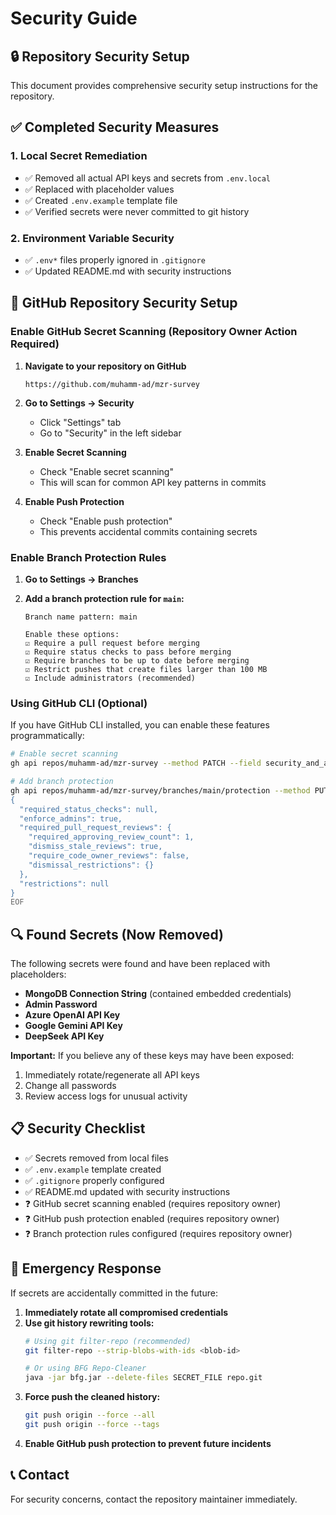# Security Guide

## 🔒 Repository Security Setup

This document provides comprehensive security setup instructions for the repository.

## ✅ Completed Security Measures

### 1. **Local Secret Remediation**
- ✅ Removed all actual API keys and secrets from `.env.local`
- ✅ Replaced with placeholder values
- ✅ Created `.env.example` template file
- ✅ Verified secrets were never committed to git history

### 2. **Environment Variable Security**
- ✅ `.env*` files properly ignored in `.gitignore`
- ✅ Updated README.md with security instructions

## 🚀 GitHub Repository Security Setup

### Enable GitHub Secret Scanning (Repository Owner Action Required)

1. **Navigate to your repository on GitHub**
   ```
   https://github.com/muhamm-ad/mzr-survey
   ```

2. **Go to Settings → Security**
   - Click "Settings" tab
   - Go to "Security" in the left sidebar

3. **Enable Secret Scanning**
   - Check "Enable secret scanning"
   - This will scan for common API key patterns in commits

4. **Enable Push Protection**
   - Check "Enable push protection"
   - This prevents accidental commits containing secrets

### Enable Branch Protection Rules

1. **Go to Settings → Branches**

2. **Add a branch protection rule for `main`:**
   ```
   Branch name pattern: main
   
   Enable these options:
   ☑ Require a pull request before merging
   ☑ Require status checks to pass before merging
   ☑ Require branches to be up to date before merging
   ☑ Restrict pushes that create files larger than 100 MB
   ☑ Include administrators (recommended)
   ```

### Using GitHub CLI (Optional)

If you have GitHub CLI installed, you can enable these features programmatically:

```bash
# Enable secret scanning
gh api repos/muhamm-ad/mzr-survey --method PATCH --field security_and_analysis='{"secret_scanning":{"status":"enabled"},"secret_scanning_push_protection":{"status":"enabled"}}'

# Add branch protection
gh api repos/muhamm-ad/mzr-survey/branches/main/protection --method PUT --input - << 'EOF'
{
  "required_status_checks": null,
  "enforce_admins": true,
  "required_pull_request_reviews": {
    "required_approving_review_count": 1,
    "dismiss_stale_reviews": true,
    "require_code_owner_reviews": false,
    "dismissal_restrictions": {}
  },
  "restrictions": null
}
EOF
```

## 🔍 Found Secrets (Now Removed)

The following secrets were found and have been replaced with placeholders:

- **MongoDB Connection String** (contained embedded credentials)
- **Admin Password**
- **Azure OpenAI API Key** 
- **Google Gemini API Key**
- **DeepSeek API Key**

**Important:** If you believe any of these keys may have been exposed:
1. Immediately rotate/regenerate all API keys
2. Change all passwords
3. Review access logs for unusual activity

## 📋 Security Checklist

- ✅ Secrets removed from local files
- ✅ `.env.example` template created
- ✅ `.gitignore` properly configured
- ✅ README.md updated with security instructions
- ❓ GitHub secret scanning enabled (requires repository owner)
- ❓ GitHub push protection enabled (requires repository owner)
- ❓ Branch protection rules configured (requires repository owner)

## 🚨 Emergency Response

If secrets are accidentally committed in the future:

1. **Immediately rotate all compromised credentials**
2. **Use git history rewriting tools:**
   ```bash
   # Using git filter-repo (recommended)
   git filter-repo --strip-blobs-with-ids <blob-id>
   
   # Or using BFG Repo-Cleaner
   java -jar bfg.jar --delete-files SECRET_FILE repo.git
   ```
3. **Force push the cleaned history:**
   ```bash
   git push origin --force --all
   git push origin --force --tags
   ```
4. **Enable GitHub push protection to prevent future incidents**

## 📞 Contact

For security concerns, contact the repository maintainer immediately.
